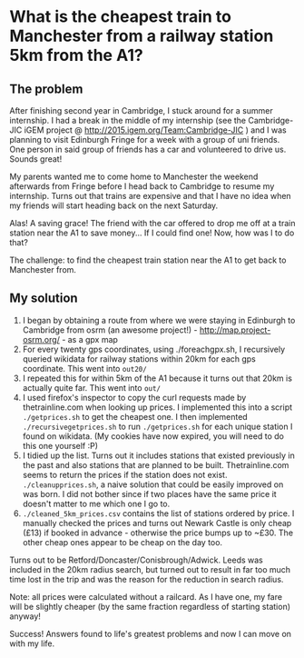 # What is the cheapest train to Manchester from a railway station 5km from the A1?

## The problem
After finishing second year in Cambridge, I stuck around for a summer internship. I had a break in the middle of my internship (see the Cambridge-JIC iGEM project @ http://2015.igem.org/Team:Cambridge-JIC ) and I was planning to visit Edinburgh Fringe for a week with a group of uni friends. One person in said group of friends has a car and volunteered to drive us. Sounds great!

My parents wanted me to come home to Manchester the weekend afterwards from Fringe before I head back to Cambridge to resume my internship. Turns out that trains are expensive and that I have no idea when my friends will start heading back on the next Saturday.

Alas! A saving grace! The friend with the car offered to drop me off at a train station near the A1 to save money... If I could find one! Now, how was I to do that?

The challenge: to find the cheapest train station near the A1 to get back to Manchester from.

## My solution
1. I began by obtaining a route from where we were staying in Edinburgh to Cambridge from osrm (an awesome project!) - http://map.project-osrm.org/ - as a gpx map
2. For every twenty gps coordinates, using ./foreachgpx.sh, I recursively queried wikidata for railway stations within 20km for each gps coordinate. This went into ```out20/```
3. I repeated this for within 5km of the A1 because it turns out that 20km is actually quite far. This went into ```out/```
4. I used firefox's inspector to copy the curl requests made by thetrainline.com when looking up prices. I implemented this into a script ```./getprices.sh``` to get the cheapest one. I then implemented ```./recursivegetprices.sh``` to run ```./getprices.sh``` for each unique station I found on wikidata. (My cookies have now expired, you will need to do this one yourself :P)
5. I tidied up the list. Turns out it includes stations that existed previously in the past and also stations that are planned to be built. Thetrainline.com seems to return the prices if the station does not exist. ```./cleanupprices.sh```, a naive solution that could be easily improved on was born. I did not bother since if two places have the same price it doesn't matter to me which one I go to.
6. ```./cleaned_5km_prices.csv``` contains the list of stations ordered by price. I manually checked the prices and turns out Newark Castle is only cheap (£13) if booked in advance - otherwise the price bumps up to ~£30. The other cheap ones appear to be cheap on the day too. 

Turns out to be Retford/Doncaster/Conisbrough/Adwick. Leeds was included in the 20km radius search, but turned out to result in far too much time lost in the trip and was the reason for the reduction in search radius.

Note: all prices were calculated without a railcard. As I have one, my fare will be slightly cheaper (by the same fraction regardless of starting station) anyway!

Success! Answers found to life's greatest problems and now I can move on with my life.
